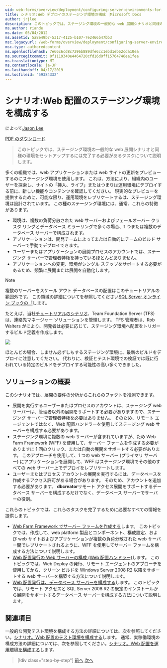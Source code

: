 ```yaml
---
uid: web-forms/overview/deployment/configuring-server-environments-for-web-deployment/scenario-configuring-a-staging-environment-for-web-deployment
title: シナリオ:Web デプロイのステージング環境の構成 |Microsoft Docs
author: jrjlee
description: このトピックでは、ステージング環境の一般的な web 展開シナリオと同様の環境変数を設定するには完了する必要があるタスクについて説明します.
ms.author: riande
ms.date: 05/04/2012
ms.assetid: 5a8e49b7-5317-4125-b107-7e2466b47bb3
msc.legacyurl: /web-forms/overview/deployment/configuring-server-environments-for-web-deployment/scenario-configuring-a-staging-environment-for-web-deployment
msc.type: authoredcontent
ms.openlocfilehash: 7e66c6cd8c7296b889dfe6cc1ebd1eb62cda10ea
ms.sourcegitcommit: 0f1119340e4464720cfd16d0ff15764746ea1fea
ms.translationtype: MT
ms.contentlocale: ja-JP
ms.lasthandoff: 04/17/2019
ms.locfileid: "59384332"
---
```

# <a name="scenario-configuring-a-staging-environment-for-web-deployment"></a>シナリオ:Web 配置のステージング環境を構成する

によって[Jason Lee](https://github.com/jrjlee)

[PDF のダウンロード](https://msdnshared.blob.core.windows.net/media/MSDNBlogsFS/prod.evol.blogs.msdn.com/CommunityServer.Blogs.Components.WeblogFiles/00/00/00/63/56/8130.DeployingWebAppsInEnterpriseScenarios.pdf)

> このトピックでは、ステージング環境の一般的な web 展開シナリオと同様の環境をセットアップするには完了する必要があるタスクについて説明します。


多くの組織では、web アプリケーションまたは web サイトの更新をプレビューするのにステージング環境を使用します。 これは、方法により、組織内のユーザーを探索し、サイトの「挿入、ライブ」またはつまりは運用環境にデプロイする前に、新しい機能やコンテンツを確認してください。 現実的なプレビューを提供するために、可能な限り、運用環境をレプリケートするは、ステージング環境は設計されています。 この種のステージング環境には、通常、これらの特徴があります。

- 環境は、複数の負荷分散された web サーバーおよびフェールオーバー クラスタ リングとデータベース ミラーリングで多くの場合、1 つまたは複数のデータベース サーバーで構成されます。
- アプリケーションは、開発チームによってまたは自動的にチームのビルド サーバーで手動でデプロイできます。
- ユーザーまたはアプリケーションの展開プロセスのアカウントでは、ステージング サーバーで管理者特権を持っているほとんどありません。
- アプリケーションへの変更、環境がシングル ステップをサポートする必要があるため、頻繁に展開または展開を自動化します。

> [!NOTE]
> 複数のサーバーをスケール アウト データベースの配置はこのチュートリアルの範囲外です。 この領域の詳細についてを参照してください[SQL Server オンライン ブックの「](https://technet.microsoft.com/library/ms130214.aspx)します。


たとえば、当社[チュートリアルのシナリオ](../deploying-web-applications-in-enterprise-scenarios/enterprise-web-deployment-scenario-overview.md)、Team Foundation Server (TFS) は、連絡先マネージャー ソリューションを管理します。 TFS 管理者は、Rob Walters がにより、開発者は必要に応じて、ステージング環境へ配置をトリガーするビルド定義を作成します。

![](scenario-configuring-a-staging-environment-for-web-deployment/_static/image1.png)

ほとんどの場合、しません必ずしもするステージング環境に、最新のビルドをデプロイに注意してください。 代わりに、検証とテスト環境での検証では既に行われている特定のビルドをデプロイする可能性の高い多くできました。

## <a name="solution-overview"></a>ソリューションの概要

このシナリオでは、展開の要件の分析からこれらのファクトを推測できます。

- 展開を実行するユーザーまたはプロセスのアカウントは、ステージング web サーバーは、管理者以外の展開をサポートする必要がありますので、ステージング サーバーで管理者特権を必要はありません。 そのため、リモート エージェントではなく、Web 配置ハンドラーを使用してステージング web サーバーを構成する必要があります。
- ステージング環境に複数の web サーバーが含まれていますが、ため Web Farm Framework (WFF) を使用して、サーバー ファームを作成する必要がありますに 1 回のクリック、または自動の展開をサポートする必要があります。 このアプローチを使用して、1 つの web サーバー (プライマリ サーバー) にアプリケーションを展開して、WFF はステージング環境でその他のすべての web サーバー上でデプロイをレプリケートします。
- ユーザーまたはプロセス アカウントの展開を実行するには、データベースを作成するアクセス許可がある場合があります。 そのため、アカウントを追加する必要があります、 **dbcreator**リモート アクセス展開をサポートするデータベース サーバーを構成するだけでなく、データベース サーバーでサーバーの役割。

これらのトピックでは、これらのタスクを完了するために必要なすべての情報を提供します。

- [Web Farm Framework でサーバー ファームを作成する](creating-a-server-farm-with-the-web-farm-framework.md)します。 このトピックでは、作成して、web platform 製品とコンポーネント、構成設定、および web サイトおよびアプリケーションが複数の負荷分散された web サーバー間でレプリケートされるように、WFF を使用してサーバー ファームを構成する方法について説明します。
- [Web 配置発行の Web サーバーの構成 (Web 配置ハンドラー)](configuring-a-web-server-for-web-deploy-publishing-web-deploy-handler.md)します。 このトピックでは、Web Deploy の発行、リモート エージェントのアプローチを使用してから、クリーン ビルドを Windows Server 2008 R2 以降をサポートする web サーバーを構築する方法について説明します。
- [Web 配置発行は、データベース サーバーを構成する](configuring-a-database-server-for-web-deploy-publishing.md)します。 このトピックでは、リモート アクセスと SQL Server 2008 R2 の既定のインストールから展開をサポートするデータベース サーバーを構成する方法について説明します。

## <a name="further-reading"></a>関連項目

一般的な開発テスト環境を構成する方法の詳細については、次を参照してください。[シナリオ。Web 配置のテスト環境を構成する](scenario-configuring-a-test-environment-for-web-deployment.md)します。 通常、実稼働環境の構成方法の詳細については、次を参照してください。[シナリオ。Web 配置を運用環境を構成する](scenario-configuring-a-production-environment-for-web-deployment.md)します。

> [!div class="step-by-step"]
> [前へ](scenario-configuring-a-test-environment-for-web-deployment.md)
> [次へ](scenario-configuring-a-production-environment-for-web-deployment.md)
